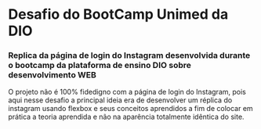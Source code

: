 # Desafio do BootCamp Unimed da DIO
### Replica da página de login do Instagram desenvolvida durante o bootcamp da plataforma de ensino DIO sobre desenvolvimento WEB
O projeto não é 100% fidedigno com a página de login do Instagram, pois aqui nesse desafio a principal ideia era de desenvolver um réplica do instagram usando flexbox e seus conceitos aprendidos a fim de colocar em prática a teoria aprendida e não na aparência totalmente idêntica do site.

